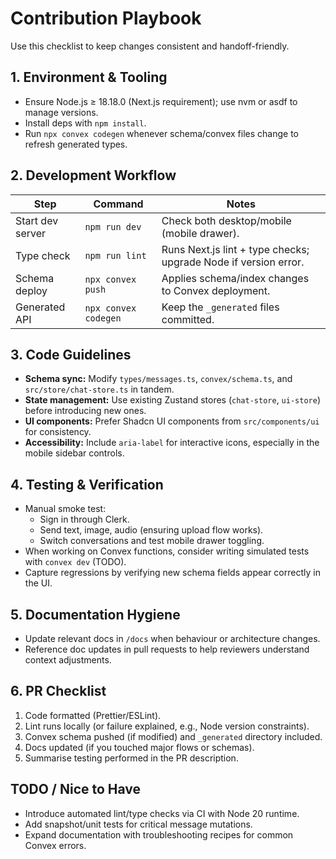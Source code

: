 # Contribution Playbook

Use this checklist to keep changes consistent and handoff-friendly.

## 1. Environment & Tooling
- Ensure Node.js ≥ 18.18.0 (Next.js requirement); use nvm or asdf to manage versions.
- Install deps with `npm install`.
- Run `npx convex codegen` whenever schema/convex files change to refresh generated types.

## 2. Development Workflow
| Step | Command | Notes |
| --- | --- | --- |
| Start dev server | `npm run dev` | Check both desktop/mobile (mobile drawer). |
| Type check | `npm run lint` | Runs Next.js lint + type checks; upgrade Node if version error. |
| Schema deploy | `npx convex push` | Applies schema/index changes to Convex deployment. |
| Generated API | `npx convex codegen` | Keep the `_generated` files committed. |

## 3. Code Guidelines
- **Schema sync:** Modify `types/messages.ts`, `convex/schema.ts`, and `src/store/chat-store.ts` in tandem.
- **State management:** Use existing Zustand stores (`chat-store`, `ui-store`) before introducing new ones.
- **UI components:** Prefer Shadcn UI components from `src/components/ui` for consistency.
- **Accessibility:** Include `aria-label` for interactive icons, especially in the mobile sidebar controls.

## 4. Testing & Verification
- Manual smoke test:
  - Sign in through Clerk.
  - Send text, image, audio (ensuring upload flow works).
  - Switch conversations and test mobile drawer toggling.
- When working on Convex functions, consider writing simulated tests with `convex dev` (TODO).
- Capture regressions by verifying new schema fields appear correctly in the UI.

## 5. Documentation Hygiene
- Update relevant docs in `/docs` when behaviour or architecture changes.
- Reference doc updates in pull requests to help reviewers understand context adjustments.

## 6. PR Checklist
1. Code formatted (Prettier/ESLint).
2. Lint runs locally (or failure explained, e.g., Node version constraints).
3. Convex schema pushed (if modified) and `_generated` directory included.
4. Docs updated (if you touched major flows or schemas).
5. Summarise testing performed in the PR description.

## TODO / Nice to Have
- Introduce automated lint/type checks via CI with Node 20 runtime.
- Add snapshot/unit tests for critical message mutations.
- Expand documentation with troubleshooting recipes for common Convex errors.
